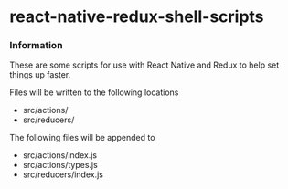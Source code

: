 # react-native-redux-shell-scripts

### Information
These are some scripts for use with React Native and Redux to help set things up faster.

Files will be written to the following locations
* src/actions/
* src/reducers/

The following files will be appended to
* src/actions/index.js
* src/actions/types.js
* src/reducers/index.js
